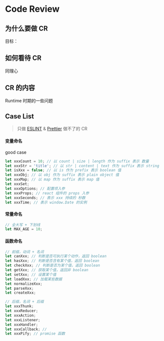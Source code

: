 # Code Review

## 为什么要做 CR

目标：

## 如何看待 CR

同理心

## CR 的内容

Runtime 时期的一些问题

## Case List

> 只做 [ESLINT](https://eslint.org/) & [Prettier](https://prettier.io/) 做不了的 CR

#### 变量命名

good case

```js
let xxxCount = 10; // 以 count | size | length 作为 suffix 表示 数量
let xxxStr = 'title'; // 以 str | content | text 作为 suffix 表示 string
let isXxx = false; // 以 is 作为 prefix 表示 boolean 值
let xxxObj; // 以 obj 作为 suffix 表示 plain object 值
let xxxMap; // 以 map 作为 suffix 表示 map 值
let xxxSet;
let xxxOptions; // 配置项入参
let xxxProps; // react 组件的 props 入参
let xxxSeconds; // 表示 xxx 持续的 秒数
let xxxTime; // 表示 window.Date 的实例
```

#### 常量命名

```js
// 全大写 + 下划线
let MAX_AGE = 10;
```

#### 函数命名

```js
// 前缀，动词 + 名词
let canXxx; // 判断是否可执行某个动作，返回 boolean
let hasXxx; // 判断是否含有某个值，返回 boolean
let checkXxx; // 判断是否为某个值，返回 boolean
let getXxx; // 获取某个值，返回非 boolean
let setXxx; // 设置某个值
let loadXxx; // 加载某些数据
let normalizeXxx;
let parseXxx;
let createXxx;

// 后缀，名词 + 后缀
let xxxThunk;
let xxxReducer;
let xxxAction;
let xxxListener;
let xxxHandler;
let xxxCallback; //
let xxxPify; // promise 函数
```
